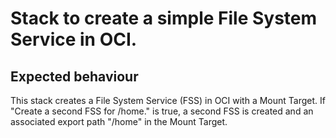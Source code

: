 # Stack to create a simple File System Service in OCI. 

## Expected behaviour

This stack creates a File System Service (FSS) in OCI with a Mount Target. If "Create a second FSS for /home." is true, a second FSS is created and an associated export path "/home" in the Mount Target. 


